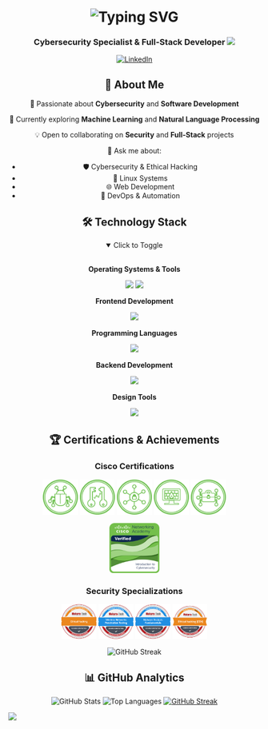 <h1 align="center">
  <img src="https://readme-typing-svg.herokuapp.com/?font=Fira+Code&weight=600&size=40&duration=4000&pause=1000&color=2196F3&center=true&vCenter=true&width=600&lines=Hello+World!+👋;I'm+Omar!;Welcome+to+my+Profile!" alt="Typing SVG" />
</h1>

<h3 align="center">
  Cybersecurity Specialist & Full-Stack Developer
  <img src="https://media.giphy.com/media/WUlplcMpOCEmTGBtBW/giphy.gif" width="30">
</h3>

<p align="center">
  <a href="https://www.linkedin.com/in/omar-m-735069257/" target="_blank">
    <img src="https://img.shields.io/badge/-Omar-0077B5?style=flat-square&logo=Linkedin&logoColor=white" alt="LinkedIn"/>
  </a>
</p>

<div align="center">
  <h2>🚀 About Me</h2>
  
  🔭 Passionate about **Cybersecurity** and **Software Development**
  
  🌱 Currently exploring **Machine Learning** and **Natural Language Processing**
  
  💡 Open to collaborating on **Security** and **Full-Stack** projects
  
  💬 Ask me about:
  - 🛡️ Cybersecurity & Ethical Hacking
  - 🐧 Linux Systems
  - 🌐 Web Development
  - 🔧 DevOps & Automation
</div>

<h2 align="center">🛠️ Technology Stack</h2>

<details open>
<summary align="center">Click to Toggle</summary>
<br>
<div align="center">

**Operating Systems & Tools**
<p>
  <img src="https://github.com/marwin1991/profile-technology-icons/assets/76662862/2481dc48-be6b-4ebb-9e8c-3b957efe69fa" width="40"/>
  <img src="https://skillicons.dev/icons?i=ubuntu,vscode,postman,github,git" />
</p>

**Frontend Development**
<p>
  <img src="https://skillicons.dev/icons?i=react,tailwind,html,css,bootstrap,figma" />
</p>

**Programming Languages**
<p>
  <img src="https://skillicons.dev/icons?i=python,javascript,bash,dart,flutter" />
</p>

**Backend Development**
<p>
  <img src="https://skillicons.dev/icons?i=express,mongodb,nodejs" />
</p>

**Design Tools**
<p>
  <img src="https://skillicons.dev/icons?i=ai,ps,pr,xd" />
</p>

</div>
</details>

<h2 align="center">🏆 Certifications & Achievements</h2>

<div align="center">
  <h3>Cisco Certifications</h3>
  <p>
    <img src="Icons/threat_analysis_4.png" width="70" alt="Threat Analysis" title="Threat Analysis"/>
    <img src="Icons/system_safeguards_5.png" width="70" alt="System Safeguards" title="System Safeguards"/>
    <img src="Icons/resource_specialist_7.png" width="70" alt="Resource Specialist" title="Resource Specialist"/>
    <img src="Icons/network_defense_6.png" width="70" alt="Network Defense" title="Network Defense"/>
    <img src="Icons/cybersecurity_administration_3.png" width="70" alt="Cybersecurity Administration" title="Cybersecurity Administration"/>
  </p>
  
  <img src="Icons/introduction-to-cybersecurity.png" width="100" alt="Introduction to Cybersecurity" title="Introduction to Cybersecurity"/>
  
  <h3>Security Specializations</h3>
  <p>
    <img src="Icons/Ethical_Hacking.png" width="70" alt="Ethical Hacking" title="Ethical Hacking"/>
    <img src="Icons/Wireless_Networks_Penetration_Testing.png" width="70" alt="Wireless Networks Penetration Testing" title="Wireless Networks Penetration Testing"/>
    <img src="Icons/Malware_Analysis_Fundamentals.png" width="70" alt="Malware Analysis Fundamentals" title="Malware Analysis Fundamentals"/>
    <img src="Icons/Ethical_Hacking_Badge_20_May_2023_95a113c0.png" width="70" alt="Advanced Ethical Hacking" title="Advanced Ethical Hacking"/>
  </p>
</div>

<div align="center">
  <img src="https://github-readme-streak-stats.herokuapp.com/?user=Pop2323&theme=tokyonight&hide_border=true" alt="GitHub Streak"/>
</div>

<h2 align="center">📊 GitHub Analytics</h2>

<p align="center">
  <img src="https://github-readme-stats.vercel.app/api?username=Pop2323&show_icons=true&theme=tokyonight&hide_border=true" alt="GitHub Stats" />
  <img src="https://github-readme-stats.vercel.app/api/top-langs/?username=Pop2323&layout=compact&theme=tokyonight&hide_border=true" alt="Top Languages" />
  <a href="https://git.io/streak-stats"><img src="https://streak-stats.demolab.com?user=Pop2323&theme=dark&hide_border=true" alt="GitHub Streak" /></a>
</p>

<!-- Snake animation -->
![](https://github.com/Pop2323/blob/output/github-contribution-grid-snake.svg)
